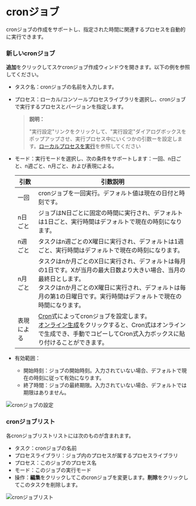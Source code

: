 # cronジョブ

cronジョブの作成をサポートし、指定された時間に関連するプロセスを自動的に実行できます。

### 新しいcronジョブ
**追加**をクリックしてスケcronジョブ作成ウィンドウを開きます。以下の例を参照してください。
-  タスク名：cronジョブの名前を入力します。
-  プロセス：ローカル/コンソールプロセスライブラリを選択し、cronジョブで実行するプロセスとバージョンを指定します。
    > **説明：**
    >
    >"実行設定"リンクをクリックして、"実行設定"ダイアログボックスをポップアップさせ、実行プロセス中にいくつかの引数ーを設定します。[ローカルプロセスを実行](Robot/../localworkflow.md)を参照してください

- モード：実行モードを選択し、次の条件をサポートします：一回、n日ごと、n週ごと、n月ごと、および表現による。

    | 引数 | 引数説明 |
   | -------- | ------------------------------------------------------------ |
    | 一回 | cronジョブを一回実行。デフォルト値は現在の日付と時刻です。 |
    | n日ごと | ジョブはN日ごとに固定の時間に実行され、デフォルトは1日ごと、実行時間はデフォルトで現在の時刻になります。 |
    | n週ごと | タスクはn週ごとのX曜日に実行され、デフォルトは1週ごと、実行時間はデフォルトで現在の時刻になります。 |
    | n月ごと | タスクはnか月ごとのX日に実行され、デフォルトは毎月の1日です。Xが当月の最大日数より大きい場合、当月の最終日とします。<br>タスクはnか月ごとのX曜日に実行され、デフォルトは毎月の第1の日曜日です。実行時間はデフォルトで現在の時間になります。 |
    | 表現による | [Cron](https://baike.baidu.com/item/cron/10952601?fr=aladdin)式によってcronジョブを設定します。<br>[オンライン生成](https://console.encoo.com/lib/cron/index.html)をクリックすると、Cron式はオンラインで生成でき、手動でコピーしてCron式入力ボックスに貼り付けることができます。 |

- 有効範囲：
   - 開始時刻：ジョブの開始時刻。入力されていない場合、デフォルトで現在の時刻に従って有効になります。
   - 終了時間：ジョブの最終期限。入力されていない場合、デフォルトでは期限はありません。

![cronジョブの設定](https://docimages.blob.core.chinacloudapi.cn/images/Robot/cronjob20201201.png)


### cronジョブリスト
各cronジョブリストリストには次のものが含まれます。
- タスク：cronジョブの名前
- プロセスライブラリ：ジョブ内のプロセスが属するプロセスライブラリ
- プロセス：このジョブのプロセス名
- モード：このジョブの実行モード
- 操作：**編集**をクリックしてこのcronジョブを変更します。**削除**をクリックしてこのタスクを削除します。

![cronジョブリスト](https://docimages.blob.core.chinacloudapi.cn/images/Robot/Robot-CronJob-1.png)
